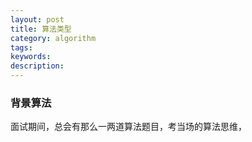 ```yaml
---
layout: post
title: 算法类型
category: algorithm
tags:  
keywords:  
description:
---
```



### 背景算法
面试期间，总会有那么一两道算法题目，考当场的算法思维，
